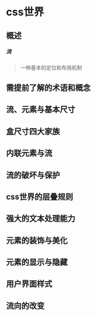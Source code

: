 # css世界

## 概述

##### 流

> 一种基本的定位和布局机制

## 需提前了解的术语和概念

## 流、元素与基本尺寸

## 盒尺寸四大家族

## 内联元素与流

## 流的破坏与保护

## css世界的层叠规则

## 强大的文本处理能力

## 元素的装饰与美化

## 元素的显示与隐藏

## 用户界面样式

## 流向的改变